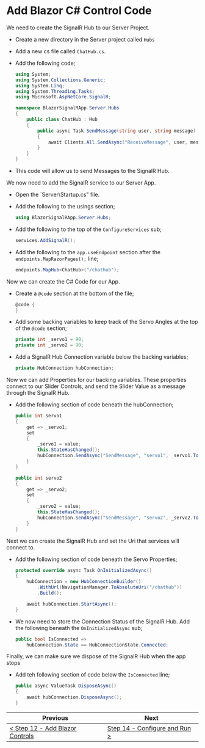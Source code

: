 # Add Blazor C# Control Code #

We need to create the SignalR Hub to our Server Project.

- Create a new directory in the Server project called `Hubs`
- Add a new cs file called `ChatHub.cs`.
- Add the following code;

    ```cs
    using System;
    using System.Collections.Generic;
    using System.Linq;
    using System.Threading.Tasks;
    using Microsoft.AspNetCore.SignalR;

    namespace BlazorSignalRApp.Server.Hubs
    {
        public class ChatHub : Hub
        {
            public async Task SendMessage(string user, string message)
            {
                await Clients.All.SendAsync("ReceiveMessage", user, message);
            }
        }
    }
    ```

- This code will allow us to send Messages to the SignalR Hub.

We now need to add the SignalR service to our Server App.

- Open the `Server\Startup.cs" file.
- Add the following to the usings section;

    ```cs
    using BlazorSignalRApp.Server.Hubs;
    ```

- Add the following to the top of the `ConfigureServices` sub;

    ```cs
    services.AddSignalR();
    ```

- Add the following to the `app.useEndpoint` section after the `endpoints.MapRazorPages();` line;

    ```cs
    endpoints.MapHub<ChatHub>("/chathub");
    ```

Now we can create the C# Code for our App.

- Create a `@code` section at the bottom of the file;

    ```cs
    @code {
    }
    ```

- Add some backing variables to keep track of the Servo Angles at the top of the `@code` section;

    ```cs
    private int _servo1 = 90;
    private int _servo2 = 90;
    ```

- Add a SignalR Hub Connection variable below the backing variables;

    ```cs
    private HubConnection hubConnection;
    ```

Now we can add Properties for our backing variables. These properties connect to our Slider Controls, and send the Slider Value as a message through the SignalR Hub. 

- Add the following section of code beneath the hubConnection;

    ```cs
    public int servo1
    {
        get => _servo1;
        set
        {
            _servo1 = value;
            this.StateHasChanged();
            hubConnection.SendAsync("SendMessage", "servo1", _servo1.ToString());
        }
    }

    public int servo2
    {
        get => _servo2;
        set
        {
            _servo2 = value;
            this.StateHasChanged();
            hubConnection.SendAsync("SendMessage", "servo2", _servo2.ToString());
        }
    }
    ```

Next we can create the SignalR Hub and set the Uri that services will connect to.

- Add the following section of code beneath the Servo Properties;

    ```cs
    protected override async Task OnInitializedAsync()
    {
        hubConnection = new HubConnectionBuilder()
            .WithUrl(NavigationManager.ToAbsoluteUri("/chathub"))
            .Build();

        await hubConnection.StartAsync();
    }
    ```

- We now need to store the Connection Status of the SignalR Hub. Add the following beneath the `OnInitializedAsync` sub;

    ```cs
    public bool IsConnected =>
        hubConnection.State == HubConnectionState.Connected;
    ```

Finally, we can make sure we dispose of the SignalR Hub when the app stops

- Add teh following section of code below the `IsConnected` line;

    ```cs
    public async ValueTask DisposeAsync()
    {
        await hubConnection.DisposeAsync();
    }
    ```

| Previous | Next |
| -------- | ---- |
| [< Step 12 - Add Blazor Controls](12-add-blazor-controls.md) | [Step 14 - Configure and Run >](14-configure-and-run.md) |
